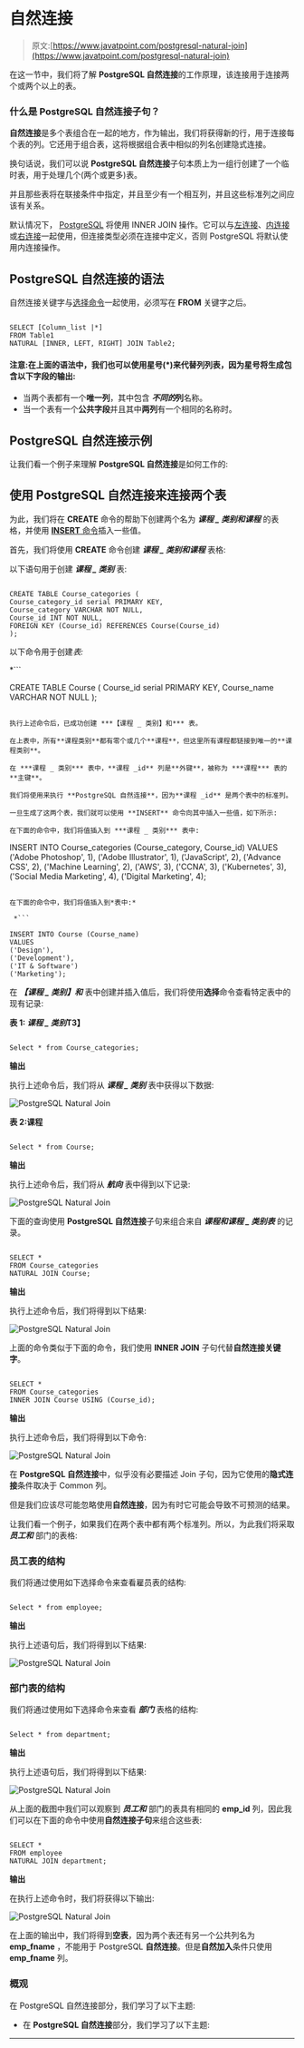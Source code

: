 # 自然连接

> 原文:[https://www.javatpoint.com/postgresql-natural-join](https://www.javatpoint.com/postgresql-natural-join)

在这一节中，我们将了解 **PostgreSQL 自然连接**的工作原理，该连接用于连接两个或两个以上的表。

### 什么是 PostgreSQL 自然连接子句？

**自然连接**是多个表组合在一起的地方，作为输出，我们将获得新的行，用于连接每个表的列。它还用于组合表，这将根据组合表中相似的列名创建隐式连接。

换句话说，我们可以说 **PostgreSQL 自然连接**子句本质上为一组行创建了一个临时表，用于处理几个(两个或更多)表。

并且那些表将在联接条件中指定，并且至少有一个相互列，并且这些标准列之间应该有关系。

默认情况下， [PostgreSQL](https://www.javatpoint.com/postgresql-tutorial) 将使用 INNER JOIN 操作。它可以与[左连接](https://www.javatpoint.com/postgresql-left-join)、[内连接](https://www.javatpoint.com/postgresql-inner-join)或[右连接](https://www.javatpoint.com/postgresql-right-join)一起使用，但连接类型必须在连接中定义，否则 PostgreSQL 将默认使用内连接操作。

## PostgreSQL 自然连接的语法

自然连接关键字与[选择命令](https://www.javatpoint.com/postgresql-select)一起使用，必须写在 **FROM** 关键字之后。

```

SELECT [Column_list |*]
FROM Table1
NATURAL [INNER, LEFT, RIGHT] JOIN Table2;

```

#### 注意:在上面的语法中，我们也可以使用星号(*)来代替列列表，因为星号将生成包含以下字段的输出:

*   当两个表都有一个**唯一列**，其中包含 ***不同的*列**名称。
*   当一个表有一个**公共字段**并且其中**两列**有一个相同的名称时。

## PostgreSQL 自然连接示例

让我们看一个例子来理解 **PostgreSQL 自然连接**是如何工作的:

## 使用 PostgreSQL 自然连接来连接两个表

为此，我们将在 **CREATE** 命令的帮助下创建两个名为 ***课程 _ 类别和课程*** 的表格，并使用 [**INSERT** 命令](https://www.javatpoint.com/postgresql-insert)插入一些值。

首先，我们将使用 **CREATE** 命令创建 ***课程 _ 类别和课程*** 表格:

以下语句用于创建 ***课程 _ 类别*** 表:

```

CREATE TABLE Course_categories (
Course_category_id serial PRIMARY KEY,
Course_category VARCHAR NOT NULL,
Course_id INT NOT NULL,
FOREIGN KEY (Course_id) REFERENCES Course(Course_id)
);

```

以下命令用于创建*表:*

 *```

CREATE TABLE Course (
Course_id serial PRIMARY KEY,
Course_name VARCHAR NOT NULL
);

```

执行上述命令后，已成功创建 ***【课程 _ 类别】和*** 表。

在上表中，所有**课程类别**都有零个或几个**课程**，但这里所有课程都链接到唯一的**课程类别**。

在 ***课程 _ 类别*** 表中，**课程 _id** 列是**外键**，被称为 ***课程*** 表的**主键**。

我们将使用来执行 **PostgreSQL 自然连接**，因为**课程 _id** 是两个表中的标准列。

一旦生成了这两个表，我们就可以使用 **INSERT** 命令向其中插入一些值，如下所示:

在下面的命令中，我们将值插入到 ***课程 _ 类别*** 表中:

```

INSERT INTO Course_categories (Course_category, Course_id)
VALUES
('Adobe Photoshop', 1),
('Adobe Illustrator', 1),
('JavaScript', 2),
('Advance CSS', 2),
('Machine Learning', 2),
('AWS', 3),
('CCNA', 3),
('Kubernetes', 3),
('Social Media Marketing', 4),
('Digital Marketing', 4);

```

在下面的命令中，我们将值插入到*表中:*

 *```

INSERT INTO Course (Course_name)
VALUES
('Design'),
('Development'),
('IT & Software')
('Marketing');

```

在 ***【课程 _ 类别】和*** 表中创建并插入值后，我们将使用**选择**命令查看特定表中的现有记录:

**表 1: *课程 _ 类别*T3】**

```

Select * from Course_categories;

```

**输出**

执行上述命令后，我们将从 ***课程 _ 类别*** 表中获得以下数据:

![PostgreSQL Natural Join](../Images/81f14a9f4a4a9c7c743a813e202fd43d.png)

**表 2:课程**

```

Select * from Course;

```

**输出**

执行上述命令后，我们将从 ***航向*** 表中得到以下记录:

![PostgreSQL Natural Join](../Images/e206fcecdbdd605275acdd7dfde882b7.png)

下面的查询使用 **PostgreSQL 自然连接**子句来组合来自 ***课程和课程 _ 类别表*** 的记录。

```

SELECT * 
FROM Course_categories
NATURAL JOIN Course;

```

**输出**

执行上述命令后，我们将得到以下结果:

![PostgreSQL Natural Join](../Images/7040133d36ce4e898def178ac26c017c.png)

上面的命令类似于下面的命令，我们使用 **INNER JOIN** 子句代替**自然连接关键字**。

```

SELECT * 
FROM Course_categories
INNER JOIN Course USING (Course_id);

```

**输出**

执行上述命令后，我们将得到以下命令:

![PostgreSQL Natural Join](../Images/68d231b72a5eb699c11fb33ecd8312d3.png)

在 **PostgreSQL 自然连接**中，似乎没有必要描述 Join 子句，因为它使用的**隐式连接**条件取决于 Common 列。

但是我们应该尽可能忽略使用**自然连接**，因为有时它可能会导致不可预测的结果。

让我们看一个例子，如果我们在两个表中都有两个标准列。所以，为此我们将采取 ***员工和*** 部门的表格:

### 员工表的结构

我们将通过使用如下选择命令来查看雇员表的结构:

```

Select * from employee;

```

**输出**

执行上述语句后，我们将得到以下结果:

![PostgreSQL Natural Join](../Images/aa9e635dfd553bada28975fa82d3ce22.png)

### 部门表的结构

我们将通过使用如下选择命令来查看 ***部门*** 表格的结构:

```

Select * from department;

```

**输出**

执行上述语句后，我们将得到以下结果:

![PostgreSQL Natural Join](../Images/e15bc2b5e89c0a26c4a1c5474972765f.png)

从上面的截图中我们可以观察到 ***员工和*** 部门的表具有相同的 **emp_id** 列，因此我们可以在下面的命令中使用**自然连接子句**来组合这些表:

```

SELECT * 
FROM employee
NATURAL JOIN department;

```

**输出**

在执行上述命令时，我们将获得以下输出:

![PostgreSQL Natural Join](../Images/2ccbd09cd19413d8b66ecfd27e1a40cd.png)

在上面的输出中，我们将得到**空表**，因为两个表还有另一个公共列名为 **emp_fname** ，不能用于 PostgreSQL **自然连接**。但是**自然加入**条件只使用 **emp_fname** 列。

### 概观

在 PostgreSQL 自然连接部分，我们学习了以下主题:

*   在 **PostgreSQL 自然连接**部分，我们学习了以下主题:

* * ***
